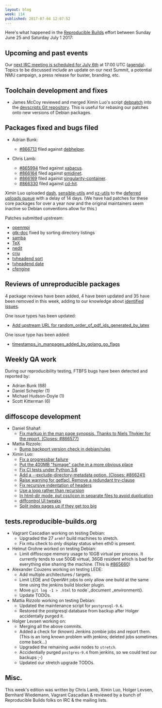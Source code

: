 ```yaml
---
layout: blog
week: 114
published: 2017-07-04 12:07:52
---
```


Here's what happened in the [Reproducible
Builds](https://reproducible-builds.org) effort between Sunday June 25 and
Saturday July 1 2017:

Upcoming and past events
------------------------

Our [next IRC meeting is scheduled for July 6th](http://lists.alioth.debian.org/pipermail/reproducible-builds/Week-of-Mon-20170529/008785.html) at 17:00 UTC ([agenda](https://pad.riseup.net/p/reproducible-irc-meeting-10)). Topics to be discussed include an update on our next Summit, a potential NMU campaign, a press release for buster, branding, etc.

Toolchain development and fixes
-------------------------------

* James McCoy reviewed and merged Ximin Luo's script
  [debpatch](https://anonscm.debian.org/cgit/collab-maint/devscripts.git/tree/scripts/debpatch)
  into the [devscripts Git
  repository](https://anonscm.debian.org/cgit/collab-maint/devscripts.git/). This is
  useful for rebasing our patches onto new versions of Debian packages.

Packages fixed and bugs filed
-----------------------------

* Adrian Bunk:
  * [#866713](https://bugs.debian.org/866713) filed against [debhelper](https://tracker.debian.org/pkg/debhelper).

* Chris Lamb:
  * [#865994](https://bugs.debian.org/865994) filed against [xabacus](https://tracker.debian.org/pkg/xabacus).
  * [#866164](https://bugs.debian.org/866164) filed against [qmidinet](https://tracker.debian.org/pkg/qmidinet).
  * [#866169](https://bugs.debian.org/866169) filed against [singularity-container](https://tracker.debian.org/pkg/singularity-container).
  * [#866330](https://bugs.debian.org/866330) filed against [cd-hit](https://tracker.debian.org/pkg/cd-hit).

Ximin Luo uploaded
[dash](https://tests.reproducible-builds.org/debian/rb-pkg/unstable/amd64/dash.html),
[sensible-utils](https://tests.reproducible-builds.org/debian/rb-pkg/unstable/amd64/sensible-utils.html)
and
[xz-utils](https://tests.reproducible-builds.org/debian/rb-pkg/unstable/amd64/xz-utils.html)
to the [deferred uploads
queue](https://www.debian.org/doc/manuals/developers-reference/pkgs.html#delayed-incoming)
with a delay of 14 days. (We have had patches for these core packages for over
a year now and the original maintainers seem inactive so Debian conventions
allow for this.)

Patches submitted upstream:

* [openmpi](https://github.com/open-mpi/ompi/pull/3779)
* [gtk-doc](https://bugzilla.gnome.org/show_bug.cgi?id=784177) fixed by sorting directory listings
* [samba](https://bugzilla.gnome.org/show_bug.cgi?id=784177)
* [TeX](http://tug.org/pipermail/tex-live/2017-June/040398.html)
* [nedit](https://sourceforge.net/p/nedit/git/merge-requests/4/)
* [criu](https://lists.openvz.org/pipermail/criu/2017-June/038593.html)
* [tvheadend sort](https://github.com/tvheadend/tvheadend/pull/969)
* [tvheadend date](https://github.com/tvheadend/tvheadend/pull/970)
* [cfengine](https://github.com/cfengine/core/pull/2881)


Reviews of unreproducible packages
----------------------------------

4 package reviews have been added, 4 have been updated and 35 have been removed in this week,
adding to our knowledge about [identified issues](https://tests.reproducible-builds.org/debian/index_issues.html).

One issue types has been updated:

- [Add upstream URL for random\_order\_of\_pdf\_ids\_generated\_by\_latex](https://anonscm.debian.org/git/reproducible/notes.git/commit/?id=28a1dc21)

One issue type has been added:

- [timestamps\_in\_manpages\_added\_by\_golang\_go\_flags](https://anonscm.debian.org/git/reproducible/notes.git/commit/?id=b880c6af)


Weekly QA work
--------------

During our reproducibility testing, FTBFS bugs have been detected and reported by:

 - Adrian Bunk (68)
 - Daniel Schepler (1)
 - Michael Hudson-Doyle (1)
 - Scott Kitterman (6)


diffoscope development
----------------------

- Daniel Shahaf:
  - [Fix markup in the man page synopsis.  Thanks to Niels Thykier for the report.  (Closes: #866577)](https://anonscm.debian.org/git/reproducible/diffoscope.git/commit/?id=212563a)
- Mattia Rizzolo:
  - [Bump backport version check in debian/rules](https://anonscm.debian.org/git/reproducible/diffoscope.git/commit/?id=f5200e7)
- Ximin Luo:
  - [Fix a progressbar failure](https://anonscm.debian.org/git/reproducible/diffoscope.git/commit/?id=8130f63)
  - [Put the 400MB "fsimage" cache in a more obvious place](https://anonscm.debian.org/git/reproducible/diffoscope.git/commit/?id=c07970f)
  - [Fix CI tests under Python 3.6](https://anonscm.debian.org/git/reproducible/diffoscope.git/commit/?id=26a4360)
  - [Add a --exclude-directory-metadata option. (Closes: #866241)](https://anonscm.debian.org/git/reproducible/diffoscope.git/commit/?id=7f2fa5f)
  - [Raise warning for getfacl. Remove a redundant try-clause](https://anonscm.debian.org/git/reproducible/diffoscope.git/commit/?id=037c923)
  - [Fix recursive indentation of headers](https://anonscm.debian.org/git/reproducible/diffoscope.git/commit/?id=9c0a3d2)
  - [Use a loop rather than recursion](https://anonscm.debian.org/git/reproducible/diffoscope.git/commit/?id=885cc18)
  - [In html-dir mode, put css/icon in separate files to avoid duplication](https://anonscm.debian.org/git/reproducible/diffoscope.git/commit/?id=7088191)
  - [diffcontrol UI tweaks](https://anonscm.debian.org/git/reproducible/diffoscope.git/commit/?id=af49bda)
  - [Split index pages up if they get too big](https://anonscm.debian.org/git/reproducible/diffoscope.git/commit/?id=fff43bd)


tests.reproducible-builds.org
-----------------------------

- Vagrant Cascadian working on testing Debian:
  - Upgraded the 27 `armhf` build machines to stretch.
  - Fix mtu check to only display status when eth0 is present.
- Helmut Grohne worked on testing Debian:
  - Limit diffoscope memory usage to 10GB virtual per process. It currently tends to use 50GB virtual, 36GB resident which is bad for everything else sharing the machine. (This is [#865660](https://bugs.debian.org/865660))
- Alexander Couzens working on testing LEDE:
  - Add multiple architectures / targets.
  - Limit LEDE and OpenWrt jobs to only allow one build at the same time using the jenkins build blocker plugin. 
  - Move `git log -1 > .html` to node`_document    _environment().
  - Update TODOs.
- Mattia Rizzolo working on testing Debian:
  - Updated the maintenance script for `postgresql-9.6`.
  - Restored the postgresql database from backup after Holger accidentally purged it.
- Holger Levsen working on:
  - Merging all the above commits.
  - Added a check for (known) Jenkins zombie jobs and report them. (This is an long known problem with jenkins; deleted jobs sometimes come back…)
  - Upgraded the remaining `amd64` nodes to `stretch`.
  - Accidentially purged `postgres-9.4` from jenkins, so we could test our backups ;-)
  - Updated our stretch upgrade TODOs.

Misc.
-----

This week's edition was written by Chris Lamb, Ximin Luo, Holger Levsen, Bernhard Wiedemann, Vagrant Cascadian & reviewed by a bunch of Reproducible Builds folks on IRC & the mailing lists.
